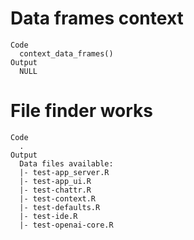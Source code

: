 # Data frames context

    Code
      context_data_frames()
    Output
      NULL

# File finder works

    Code
      .
    Output
      Data files available: 
      |- test-app_server.R
      |- test-app_ui.R
      |- test-chattr.R
      |- test-context.R
      |- test-defaults.R
      |- test-ide.R
      |- test-openai-core.R

